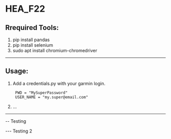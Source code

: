 # HEA_F22


Rrequired Tools:
----------------

1. pip install pandas 
2. pip install selenium
3. sudo apt install chromium-chromedriver

---

Usage:
------

1. Add a credentials.py with your garmin login.

        PWD = "MySuperPassword"
        USER_NAME = "my.super@email.com"

2. ...

---

-- Testing

--- Testing 2